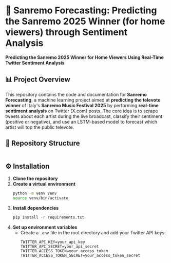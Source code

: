 # 🎤 Sanremo Forecasting: Predicting the Sanremo 2025 Winner (for home viewers) through Sentiment Analysis
**Predicting the Sanremo 2025 Winner for Home Viewers Using Real-Time Twitter Sentiment Analysis**

## 📊 Project Overview
This repository contains the code and documentation for **Sanremo Forecasting**, a machine learning project aimed at **predicting the televote winner** of Italy's 
**Sanremo Music Festival 2025** by performing **real-time sentiment analysis** on Twitter (X.com) posts. The core idea is to scrape tweets about each artist during the live broadcast, classify their sentiment (positive or negative), and use an LSTM-based model to forecast which artist will top the public televote.

## 📁 Repository Structure
```

```

## ⚙️ Installation
1. **Clone the repository**
2. **Create a virtual environment**
   ```bash
   python -m venv venv
   source venv/bin/activate
   ```
3. **Install dependencies**
   ```bash
   pip install -r requirements.txt
   ```
4. **Set up environment variables**
   - Create a `.env` file in the root directory and add your Twitter API keys:
     ```
     TWITTER_API_KEY=your_api_key
     TWITTER_API_SECRET=your_api_secret
     TWITTER_ACCESS_TOKEN=your_access_token
     TWITTER_ACCESS_TOKEN_SECRET=your_access_token_secret
     ```